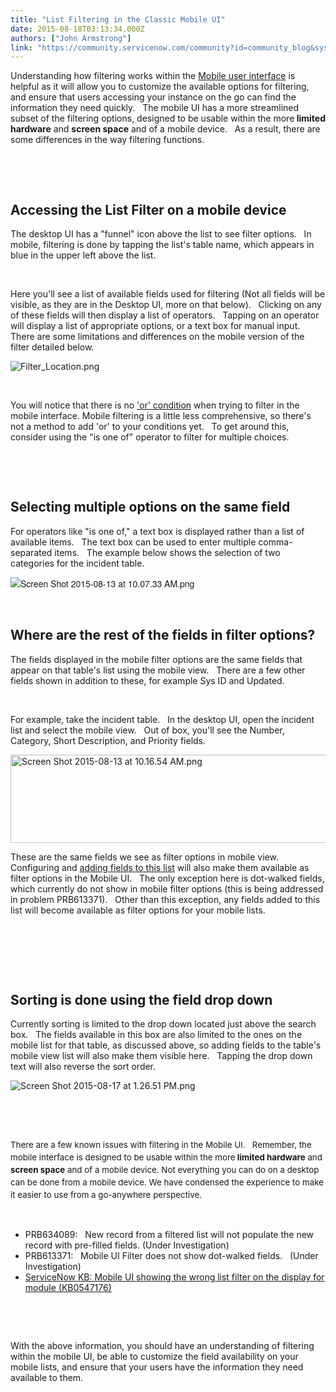 ```yaml
---
title: "List Filtering in the Classic Mobile UI"
date: 2015-08-18T03:13:34.000Z
authors: ["John Armstrong"]
link: "https://community.servicenow.com/community?id=community_blog&sys_id=5ebc2e25dbd0dbc01dcaf3231f96191d"
---
```

<p>Understanding how filtering works within the <a title="" href="/community?id&#61;community_blog&amp;sys_id&#61;0cecaa65dbd0dbc01dcaf3231f9619cd" rel="nofollow">Mobile user interface</a> is helpful as it will allow you to customize the available options for filtering, and ensure that users accessing your instance on the go can find the information they need quickly.   The mobile UI has a more streamlined subset of the filtering options, designed to be usable within the more<strong> limited hardware</strong> and <strong>screen space</strong> and of a mobile device.   As a result, there are some differences in the way filtering functions.</p>
<p> </p>
<p> </p>
<h2>Accessing the List Filter on a mobile device</h2>
<p>The desktop UI has a &#34;funnel&#34; icon above the list to see filter options.   In mobile, filtering is done by tapping the list&#39;s table name, which appears in blue in the upper left above the list.</p>
<p> </p>
<p>Here you&#39;ll see a list of available fields used for filtering (Not all fields will be visible, as they are in the Desktop UI, more on that below).   Clicking on any of these fields will then display a list of operators.   Tapping on an operator will display a list of appropriate options, or a text box for manual input.   There are some limitations and differences on the mobile version of the filter detailed below.</p>
<p><img class="image-0 jive-image" style="height: auto; display: block; margin-left: auto; margin-right: auto;" src="12f17086db1097041dcaf3231f961980.iix" alt="Filter_Location.png" /></p>
<p> </p>
<p>You will notice that there is no <a title="ki.servicenow.com/index.php?title&#61;Using_Filters_and_Breadcrumbs#Using_OR_Conditions" href="http://wiki.servicenow.com/index.php?title&#61;Using_Filters_and_Breadcrumbs#Using_OR_Conditions" rel="nofollow">&#39;or&#39; condition</a> when trying to filter in the mobile interface. Mobile filtering is a little less comprehensive, so there&#39;s not a method to add &#39;or&#39; to your conditions yet.   To get around this, consider using the &#34;is one of&#34; operator to filter for multiple choices.</p>
<p> </p>
<p> </p>
<h2>Selecting multiple options on the same field</h2>
<p>For operators like &#34;is one of,&#34; a text box is displayed rather than a list of available items.   The text box can be used to enter multiple comma-separated items.   The example below shows the selection of two categories for the incident table.</p>
<p style="font-family: &#39;Helvetica Neue&#39;; font-size: 14px;"><img class="image-1 jive-image" style="height: auto; display: block; margin-left: auto; margin-right: auto;" src="b81fc0c6db105304b322f4621f96193c.iix" alt="Screen Shot 2015-08-13 at 10.07.33 AM.png" /></p>
<p><strong> </strong></p>
<h2>Where are the rest of the fields in filter options?</h2>
<p>The fields displayed in the mobile filter options are the same fields that appear on that table&#39;s list using the mobile view.   There are a few other fields shown in addition to these, for example Sys ID and Updated.</p>
<p> </p>
<p>For example, take the incident table.   In the desktop UI, open the incident list and select the mobile view.   Out of box, you&#39;ll see the Number, Category, Short Description, and Priority fields.</p>
<p><img class="jive-image image-2" style="height: 141.516129032258px; width: 535px; display: block; margin-left: auto; margin-right: auto;" src="03ece771dbd893049c9ffb651f961953.iix" alt="Screen Shot 2015-08-13 at 10.16.54 AM.png" width="535" height="142" /></p>
<p>These are the same fields we see as filter options in mobile view.   Configuring and <a title="ki.servicenow.com/index.php?title&#61;Configuring_Lists#Configuring_the_List_Layout" href="http://wiki.servicenow.com/index.php?title&#61;Configuring_Lists#Configuring_the_List_Layout" rel="nofollow">adding fields to this list</a> will also make them available as filter options in the Mobile UI.   The only exception here is dot-walked fields, which currently do not show in mobile filter options (this is being addressed in problem PRB613371).   Other than this exception, any fields added to this list will become available as filter options for your mobile lists.</p>
<p> </p>
<p> </p>
<p> </p>
<h2>Sorting is done using the field drop down</h2>
<p>Currently sorting is limited to the drop down located just above the search box.   The fields available in this box are also limited to the ones on the mobile list for that table, as discussed above, so adding fields to the table&#39;s mobile view list will also make them visible here.   Tapping the drop down text will also reverse the sort order.</p>
<p><img class="image-0 jive-image" style="max-width: 620px; height: auto; display: block; margin-left: auto; margin-right: auto;" src="c2ce85c6db14d304b322f4621f961945.iix" alt="Screen Shot 2015-08-17 at 1.26.51 PM.png" /></p>
<p> </p>
<p> </p>
<p><span style="font-size: 10pt; line-height: 1.5em;">There are a few known issues with filtering in the Mobile UI.   Remember, the mobile interface is <span style="font-size: 13.3333330154419px;">designed to be usable within the more</span><span style="font-size: 13.3333330154419px;"><strong> limited hardware</strong></span><span style="font-size: 13.3333330154419px;"> and </span><span style="font-size: 13.3333330154419px;"><strong>screen space</strong></span><span style="font-size: 13.3333330154419px;"> and of a mobile device. Not everything you can do on a desktop can be done from a mobile device. We have condensed the experience to make it easier to use from a go-anywhere perspective.</span></span></p>
<p> </p>
<ul><li>PRB634089:   New record from a filtered list will not populate the new record with pre-filled fields. (Under Investigation)</li><li>PRB613371:   Mobile UI Filter does not show dot-walked fields.   (Under Investigation)</li><li><a title="https://hi.service-now.com/kb_view.do?sysparm_article&#61;KB0547176" href="https://hi.service-now.com/kb_view.do?sysparm_article&#61;KB0547176" rel="nofollow">ServiceNow KB: Mobile UI showing the wrong list filter on the display for module (KB0547176)</a></li></ul>
<p> </p>
<p> </p>
<p>With the above information, you should have an understanding of filtering within the mobile UI, be able to customize the field availability on your mobile lists, and ensure that your users have the information they need available to them.</p>